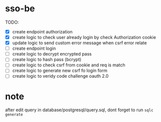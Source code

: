 # sso-be

TODO:
- [x] create endpoint authorization
- [x] create logic to check user already login by check Authorization cookie
- [x] update logic to send custom error message when csrf error relate
- [ ] create endpoint login
- [ ] create logic to decrypt encrypted pass
- [ ] create logic to hash pass (bcrypt)
- [ ] create logic to check csrf from cookie and req is match
- [ ] create logic to generate new csrf fo login form
- [ ] create logic to veridy code challenge oauth 2.0

# note
after edit query in database/postgresql/query.sql, dont forget to run
`sqlc generate`